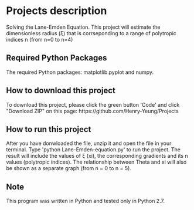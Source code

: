 # Projects description
Solving the Lane-Emden Equation. This project will estimate the dimensionless radius (ξ) that is corrseponding to a range of polytropic indices n (from n=0 to n=4)

<h2>Required Python Packages</h2>	
The required Python packages: matplotlib.pyplot and numpy.

<h2>How to download this project</h2>	
To download this project, please click the green button 'Code' and click "Download ZIP" on this page: https://github.com/Henry-Yeung/Projects

<h2>How to run this project</h2>	
After you have donwloaded the file, unzip it and open the file in your terminal. Type 'python Lane-Emden-equation.py' to run the project. The result will include the values of ξ (xi), the corresponding gradients and its n values (polytropic indices). The relationship between Theta and xi will also be shown as a separate graph (from n = 0 to n = 5).

<h2>Note</h2>	
This program was written in Python and tested only in Python 2.7.
